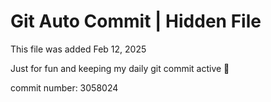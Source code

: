 # Git Auto Commit | Hidden File

This file was added Feb 12, 2025

Just for fun and keeping my daily git commit active 🤪

commit number: 3058024
